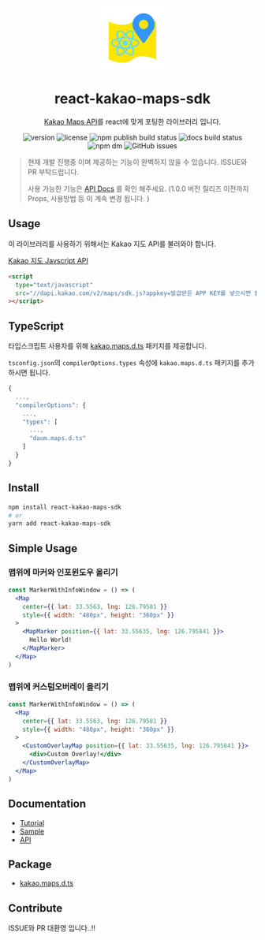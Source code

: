 <div align="center">
  <img src="./docs/static/img/logo.png" width="128px"/>
  <h1>react-kakao-maps-sdk</h1>
  <p><a href="https://apis.map.kakao.com/" alt="kakao api">Kakao Maps API</a>를 react에 맞게 포팅한 라이브러리 입니다.</p>
  <p>
    <img alt="version" src="https://img.shields.io/npm/v/react-kakao-maps-sdk" />
    <img alt="license" src="https://img.shields.io/npm/l/react-kakao-maps-sdk" />
    <img alt="npm publish build status" src="https://github.com/JaeSeoKim/react-kakao-maps-sdk/actions/workflows/npm-publish.yaml/badge.svg" />
    <img alt="docs build status" src="https://github.com/JaeSeoKim/react-kakao-maps-sdk/actions/workflows/docs.yaml/badge.svg" />
    <img alt="npm dm" src="https://img.shields.io/npm/dm/react-kakao-maps-sdk" />
    <img alt="GitHub issues" src="https://img.shields.io/github/issues/JaeSeoKim/react-kakao-maps-sdk">
  </p>
</div>

> 현재 개발 진행중 이며 제공하는 기능이 완벽하지 않을 수 있습니다. ISSUE와 PR 부탁드립니다.
>
> 사용 가능한 기능은 [API Docs](https://react-kakao-maps-sdk.jaeseokim.dev/) 를 확인 해주세요. (1.0.0 버전 릴리즈 이전까지 Props, 사용방법 등 이 계속 변경 됩니다. )

## Usage

이 라이브러리를 사용하기 위해서는 Kakao 지도 API를 불러와야 합니다.

[Kakao 지도 Javscript API](https://apis.map.kakao.com/web/guide/)

```html
<script
  type="text/javascript"
  src="//dapi.kakao.com/v2/maps/sdk.js?appkey=발급받은 APP KEY를 넣으시면 됩니다.&libraries=services,clusterer,drawing"
></script>
```

## TypeScript

타입스크립트 사용자를 위해 [kakao.maps.d.ts](https://github.com/JaeSeoKim/kakao.maps.d.ts) 패키지를 제공합니다.

`tsconfig.json`의 `compilerOptions.types` 속성에 `kakao.maps.d.ts` 패키지를 추가하시면 됩니다.

```js
{
  ...,
  "compilerOptions": {
    ...,
    "types": [
      ...,
      "daum.maps.d.ts"
    ]
  }
}
```

## Install

```bash
npm install react-kakao-maps-sdk
# or
yarn add react-kakao-maps-sdk
```

## Simple Usage

### 맵위에 마커와 인포윈도우 올리기

```jsx
const MarkerWithInfoWindow = () => (
  <Map
    center={{ lat: 33.5563, lng: 126.79581 }}
    style={{ width: "480px", height: "360px" }}
  >
    <MapMarker position={{ lat: 33.55635, lng: 126.795841 }}>
      Hello World!
    </MapMarker>
  </Map>
)
```

### 맵위에 커스텀오버레이 올리기

```jsx
const MarkerWithInfoWindow = () => (
  <Map
    center={{ lat: 33.5563, lng: 126.79581 }}
    style={{ width: "480px", height: "360px" }}
  >
    <CustomOverlayMap position={{ lat: 33.55635, lng: 126.795841 }}>
      <div>Custom Overlay!</div>
    </CustomOverlayMap>
  </Map>
)
```

## Documentation

- [Tutorial](https://react-kakao-maps-sdk.jaeseokim.dev/docs/intro)
- [Sample](https://react-kakao-maps-sdk.jaeseokim.dev/docs/sample)
- [API](https://react-kakao-maps-sdk.jaeseokim.dev/docs/api)

## Package

- [kakao.maps.d.ts](https://github.com/JaeSeoKim/kakao.maps.d.ts)

## Contribute

ISSUE와 PR 대환영 입니다..!!
